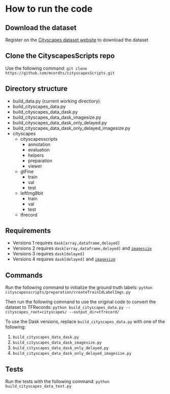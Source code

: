 # How to run the code

## Download the dataset
Register on the [Cityscapes dataset website](https://www.cityscapes-dataset.com) to download the dataset

## Clone the CityscapesScripts repo
Use the following command:
`git clone https://github.com/mcordts/cityscapesScripts.git`

## Directory structure
- build_data.py (current working directiory).
- build_cityscapes_data.py
- build_cityscapes_data_dask.py
- build_cityscapes_data_dask_imagesize.py
- build_cityscapes_data_dask_only_delayed.py
- build_cityscapes_data_dask_only_delayed_imagesize.py
- cityscapes
  + cityscapesscripts
    + annotation
    + evaluation
    + helpers
    + preparation
    + viewer
  + gtFine
    + train
    + val
    + test
  + leftImg8bit
    + train
    + val
    + test
  + tfrecord

## Requirements
+ Versions 1 requires `dask[array,dataframe,delayed]`
+ Versions 2 requires `dask[array,dataframe,delayed]` and [`imagesize`](https://pypi.org/project/imagesize/)
+ Versions 3 requires `dask[delayed]`
+ Versions 4 requires `dask[delayed]` and [`imagesize`](https://pypi.org/project/imagesize/)

## Commands
Run the following command to initialize the ground truth labels:
`python cityscapesscripts/preparation/createTrainIdLabelImgs.py`

Then run the following command to use the original code to convert the dataset to TFRecords:
`python build_cityscapes_data.py --cityscapes_root=cityscapes/ --output_dir=tfrecord/`

To use the Dask versions, replace `build_cityscapes_data.py` with one of the following:
1. `build_cityscapes_data_dask.py`
2. `build_cityscapes_data_dask_imagesize.py`
3. `build_cityscapes_data_dask_only_delayed.py`
4. `build_cityscapes_data_dask_only_delayed_imagesize.py`

## Tests
Run the tests with the following command:
`python build_cityscapes_data_test.py`
